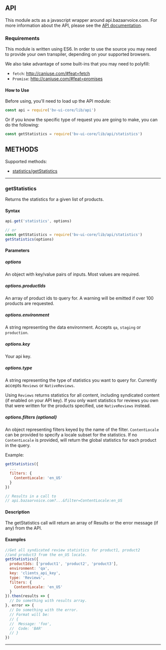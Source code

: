 ## API

This module acts as a javascript wrapper around api.bazaarvoice.com. For more
information about the API, please see the [API documentation][0].

### Requirements

This module is written using ES6. In order to use the source you may need to
provide your own transpiler, depending on your supported browsers.

We also take advantage of some built-ins that you may need to polyfill:

- `fetch`: http://caniuse.com/#feat=fetch
- `Promise`: http://caniuse.com/#feat=promises

#### How to Use

Before using, you'll need to load up the API module:

```javascript
const api = require('bv-ui-core/lib/api')
```

Or if you know the specific type of request you are going to make, you can do the following:

```javascript
const getStatistics = require('bv-ui-core/lib/api/statistics')
```

## METHODS

Supported methods:
* [statistics/getStatistics](#getstatistics)

---

### getStatistics

Returns the statistics for a given list of products.

#### Syntax

```javascript
api.get('statistics', options)

// or
const getStatistics = require('bv-ui-core/lib/api/statistics')
getStatistics(options)
```

#### Parameters

##### options

An object with key/value pairs of inputs. Most values are required.

##### options.productIds

An array of product ids to query for. A warning will be emitted if over 100 products are requested.

##### options.environment

A string representing the data environment. Accepts `qa`, `staging` or
`production`.

##### options.key

Your api key.

##### options.type

A string representing the type of statistics you want to query for. Currently
accepts `Reviews` or `NativeReviews`.

Using `Reviews` returns statistics for all content, including syndicated
content (if enabled on your API key). If you only want statistics for reviews 
you own that were written for the products specified, use `NativeReviews` 
instead.

##### options.filters (optional)

An object representing filters keyed by the name of the filter. `ContentLocale `
can be provided to specify a locale subset for the statistics. If no
`ContentLocale` is provided, will return the global statistics for each product
in the query.

Example:

```javascript
getStatistics({
  ...
  filters: {
    ContentLocale: 'en_US'
  }
})

// Results in a call to
// api.bazaarvoice.com?...&filter=ContentLocale:en_US
```


#### Description

The getStatistics call will return an array of Results or the error message
(if any) from the API.

#### Examples

```javascript
//Get all syndicated review statistics for product1, product2
//and product3 from the en_US locale.
getStatistics({
  productIds: ['product1', 'product2', 'product3'],
  environment: 'qa',
  key: 'clients_api_key',
  type: 'Reviews',
  filters: {
    ContentLocale: 'en_US'
  }
}).then(results => {
  // Do something with results array.
}, error => {
  // Do something with the error.
  // Format will be:
  // {
  //  Message: 'foo',
  //  Code: 'BAR'
  // }
})
```

---

[0]: https://developer.bazaarvoice.com/docs/read/conversations
